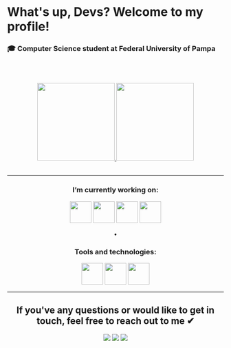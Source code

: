 # What's up, Devs? Welcome to my profile!
### 🎓 Computer Science student at Federal University of Pampa
</br></br>

<div align="center">
<a href="https://github.com/manoelargc">
  <img height="180em" src="https://github-readme-stats.vercel.app/api?username=manoelargc&show_icons=true&theme=radical"/>
</a>
<a href="https://github.com/manoelargc">
  <img height="180em" src="https://github-readme-stats.vercel.app/api/top-langs/?username=manoelargc&layout=compact&show_icons=true&theme=onedark" />
</a>
</div>
</br>  

---

<div align="center">
  
### I’m currently working on:

<img src="https://cdn.jsdelivr.net/gh/devicons/devicon/icons/c/c-original.svg" width="50" height="50" /> <img 
src="https://cdn.jsdelivr.net/gh/devicons/devicon/icons/css3/css3-original.svg" width="50" height="50" /> <img 
src="https://cdn.jsdelivr.net/gh/devicons/devicon/icons/html5/html5-original.svg" width="50" height="50" /> <img 
src="https://cdn.jsdelivr.net/gh/devicons/devicon/icons/python/python-original.svg" width="50" height="50" /> 

•

### Tools and technologies:

<img src="https://cdn.jsdelivr.net/gh/devicons/devicon/icons/vscode/vscode-original.svg" width="50" height="50" /> <img src="https://cdn.jsdelivr.net/gh/devicons/devicon/icons/git/git-original.svg" width="50" height="50" /> <img
src="https://cdn.jsdelivr.net/gh/devicons/devicon/icons/photoshop/photoshop-plain.svg" width="50" height="50" />




------

</div>

<div align="center">
<h2 style="text-align: center;">If you've any questions or would like to get in touch, feel free to reach out to me ✔ </h2>
  <a href="https://www.linkedin.com/in/manoelaresende" target="_blank"><img src="https://img.shields.io/badge/-LinkedIn-%230077B5?style=for-the-badge&logo=linkedin&logoColor=white" target="_blank"></a>
  <a href="https://instagram.com/manoelargc" target="_blank"><img src="https://img.shields.io/badge/-Instagram-%23E4405F?style=for-the-badge&logo=instagram&logoColor=white" target="_blank"></a>
  <a href = "mailto:manoelargc@gmail.com"><img src="https://img.shields.io/badge/Gmail-D14836?style=for-the-badge&logo=gmail&logoColor=white" target="_blank"></a>
</div>
<!--

Here are some ideas to get you started:

- 🔭 I’m currently working on ...
- 🌱 I’m currently learning ...
- 👯 I’m looking to collaborate on ...
- 🤔 I’m looking for help with ...
- 💬 Ask me about ...
- 📫 How to reach me: ...
- 😄 Pronouns: ...
- ⚡ Fun fact: ...
-->

<!---
- I'm Manoela Resende, 19y
- Studying CS at UNIPAMPA since 2022.1
manoelargc/manoelargc is a ✨ special ✨ repository because its `README.md` (this file) appears on your GitHub profile.
You can click the Preview link to take a look at your changes.
--->
